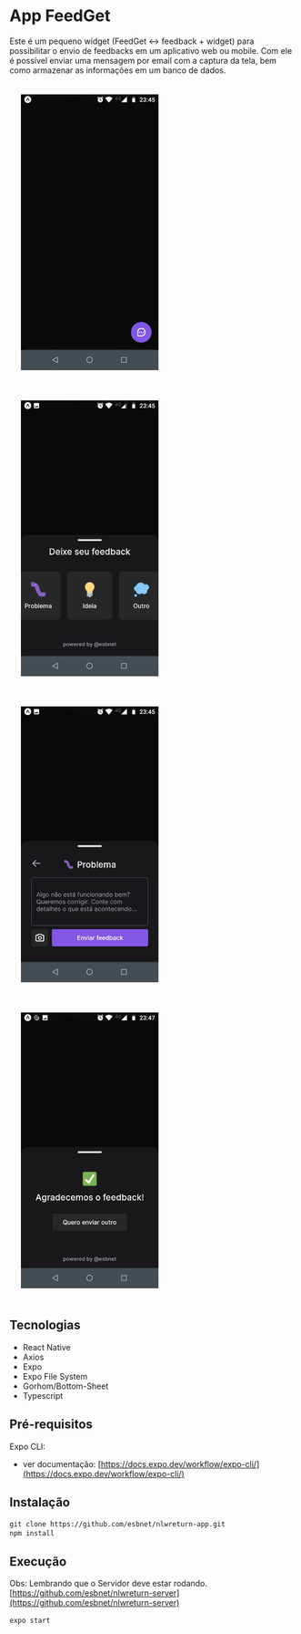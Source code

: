 # App FeedGet 

Este é um pequeno widget (FeedGet ↔  feedback + widget) para possibilitar o envio de feedbacks em um aplicativo web ou mobile. Com ele é possível enviar uma mensagem por email com a captura da tela, bem como armazenar as informações em um banco de dados.

<div style="display: flex; justify-content: center; flex-wrap: wrap; gap: 10px;">
  <span style="padding: 10px"><img src="/doc/tela01.jpeg" style="width: 50%; margin: 10px"></span>
    <span style="padding: 10px"><img src="/doc/tela02.jpeg" style="width: 50%; margin: 10px"></span>
  <span style="padding: 10px"><img src="/doc/tela03.jpeg" style="width: 50%; margin: 10px"></span>
  <span style="padding: 10px"><img src="/doc/tela04.jpeg" style="width: 50%; margin: 10px"></span>

</div>

## Tecnologias

- React Native
- Axios
- Expo
- Expo File System
- Gorhom/Bottom-Sheet
- Typescript

## Pré-requisitos

Expo CLI: 
  - ver documentação: [https://docs.expo.dev/workflow/expo-cli/](https://docs.expo.dev/workflow/expo-cli/)

## Instalação

```
git clone https://github.com/esbnet/nlwreturn-app.git
npm install
```

## Execução

Obs: Lembrando que o Servidor deve estar rodando. [https://github.com/esbnet/nlwreturn-server](https://github.com/esbnet/nlwreturn-server) 
```
expo start
```